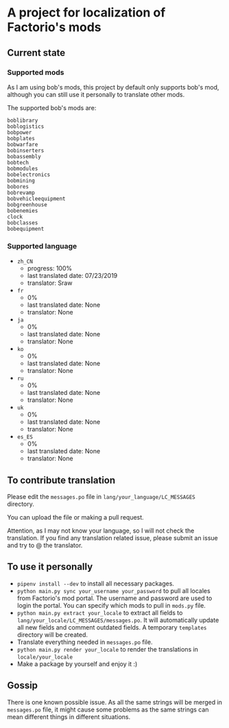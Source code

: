 # A project for localization of Factorio's mods

## Current state

### Supported mods

As I am using bob's mods, this project by default only supports bob's mod, 
although you can still use it personally to translate other mods.

The supported bob's mods are:

    boblibrary
    boblogistics
    bobpower
    bobplates
    bobwarfare
    bobinserters
    bobassembly
    bobtech
    bobmodules
    bobelectronics
    bobmining
    bobores
    bobrevamp
    bobvehicleequipment
    bobgreenhouse
    bobenemies
    clock
    bobclasses
    bobequipment

### Supported language

* `zh_CN`
  * progress: 100%
  * last translated date: 07/23/2019
  * translator: Sraw
* `fr`
  * 0%
  * last translated date: None
  * translator: None
* `ja`
  * 0%
  * last translated date: None
  * translator: None
* `ko`
  * 0%
  * last translated date: None
  * translator: None
* `ru`
  * 0%
  * last translated date: None
  * translator: None
* `uk`
  * 0%
  * last translated date: None
  * translator: None
* `es_ES`
  * 0%
  * last translated date: None
  * translator: None

## To contribute translation

Please edit the `messages.po` file in `lang/your_language/LC_MESSAGES` directory.

You can upload the file or making a pull request.

Attention, as I may not know your language, so I will not check the translation.
If you find any translation related issue, please submit an issue and try to @ the translator.

## To use it personally

* `pipenv install --dev` to install all necessary packages.
* `python main.py sync your_username your_password` to pull all locales
  from Factorio's mod portal. The username and password are used to login the portal.
  You can specify which mods to pull in `mods.py` file.
* `python main.py extract your_locale` to extract all fields to 
  `lang/your_locale/LC_MESSAGES/messages.po`. 
  It will automatically update all new fields and comment outdated fields.
  A temporary `templates` directory will be created.
* Translate everything needed in `messages.po` file.
* `python main.py render your_locale` to render the translations in
  `locale/your_locale`
* Make a package by yourself and enjoy it :)

## Gossip 

There is one known possible issue. As all the same strings will be merged in
`messages.po` file, it might cause some problems as the same strings can mean different
things in different situations.
